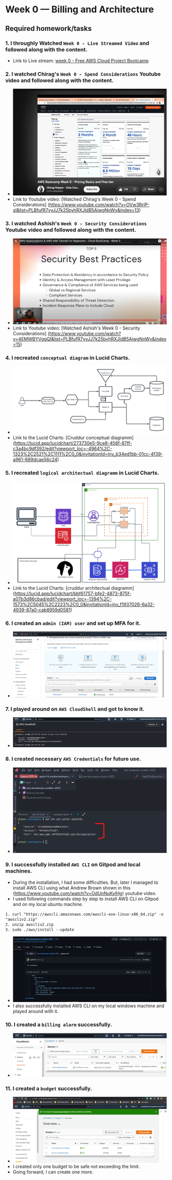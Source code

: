 # Week 0 — Billing and Architecture

## Required homework/tasks

### 1. I throughly Watched `Week 0 - Live Streamed Video` and followed along with the content.
- Link to Live stream: [week 0 - Free AWS Cloud Project Bootcamp](https://www.youtube.com/watch?v=SG8blanhAOg&list=PLBfufR7vyJJ7k25byhRXJldB5AiwgNnWv&index=12)

### 2. I watched Chirag's `Week 0 - Spend Considerations` Youtube video and followed along with the content.
- ![Chirag's youtube video](./journal_assets/chirag_youtube_video.png)
- Link to Youtube video: [Watched Chirag's Week 0 - Spend Considerations] (https://www.youtube.com/watch?v=OVw3RrlP-sI&list=PLBfufR7vyJJ7k25byhRXJldB5AiwgNnWv&index=13)

### 3. I watched Ashish's `Week 0 - Security Considerations` Youtube video and followed along with the content.
- ![Ashish's youtube video](./journal_assets/ashish_youtube_video.png)
- Link to Youtube video: [Watched Ashish's Week 0 - Security Considerations] (https://www.youtube.com/watch?v=4EMWBYVggQI&list=PLBfufR7vyJJ7k25byhRXJldB5AiwgNnWv&index=15)

### 4. I recreated `conceptual diagram` in Lucid Charts.
- ![Cruddur conceptual diagramm](./journal_assets/cruddur_conceptual_diagramm.png)
- Link to the Lucid Charts: [Cruddur conceptual diagramm] (https://lucid.app/lucidchart/273730e5-9ce8-458f-87ff-c3a4bc9df392/edit?viewport_loc=-4964%2C-1323%2C2521%2C1111%2C0_0&invitationId=inv_b34ed1bb-01cc-4f39-a961-689dcae56c24)

### 5. I recreated `logical architectual diagramm` in Lucid Charts.
- ![Cruddur architectual diagramm](./journal_assets/cruddur_architectual_diagramm.png)
- Link to the Lucid Charts: [cruddur architectual diagramm] (https://lucid.app/lucidchart/bbf61757-bfe2-4873-875f-a07b3d86cbad/edit?viewport_loc=-1394%2C-1573%2C5045%2C2223%2C0_0&invitationId=inv_f1937026-6a32-4939-87a0-cab8959d0581)

### 6. I created an `admin (IAM) user` and set up MFA for it.
- ![IAM admin user](./journal_assets/IAM_user_with_admin_rights.png)

### 7. I played around on `AWS CloudShell` and got to know it.
- ![AWS CloudShell console](./journal_assets/aws_CloudShell_console.png)

### 8. I created necessary `AWS Credentials` for future use.
- ![AWS Credentials on AWS CLI](./journal_assets/aws-cli_on_gitpod.png)

### 9. I successfully installed `AWS CLI` on Gitpod and local machines.
- During the installation, I had some difficulties. But, later I managed to install AWS CLI using what Andrew Brown shown in this (https://www.youtube.com/watch?v=OdUnNuKylHg) youtube video.
- I used following commands step by step to install AWS CLI on Gitpod and on my local ubuntu machine.
```
1. curl "https://awscli.amazonaws.com/awscli-exe-linux-x86_64.zip" -o "awscliv2.zip"
2. unzip awscliv2.zip
3. sudo ./aws/install --update
```
- ![AWS CLI on Gitpod](./journal_assets/aws-cli_gitpod.png)
- I also successfully installed AWS CLI on my local windows machine and played around with it.

### 10. I created a `billing alarm` successfully.
- ![AWS billing alarm](./journal_assets/aws_billing_alarm.png)

### 11. I created a `budget` successfully.
- ![AWS budget](./journal_assets/aws_budget.png)
- I created only one budget to be safe not exceeding the limit.
- Going forward, I can create one more.

